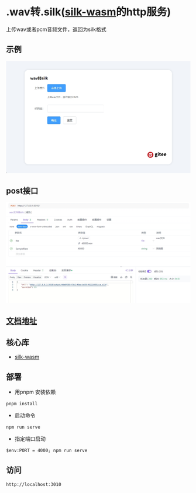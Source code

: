 
# .wav转.silk([silk-wasm](https://github.com/idranme/silk-wasm)的http服务)

上传wav或者pcm音频文件，返回为silk格式

## 示例
![图片描述](doc/20240829094838.png)

## post接口
![图片描述](doc/20240829095252.png)


## [文档地址](https://apifox.com/apidoc/shared-bd2a5264-63f7-484e-861d-c60c1890f6e9)

## 核心库
- [silk-wasm](https://github.com/idranme/silk-wasm)

## 部署
- 用pnpm 安装依赖 

```npm
pnpm install
```

- 启动命令 

```npm
npm run serve
```
- 指定端口启动
```npm
$env:PORT = 4000; npm run serve
```

## 访问
```url
http://localhost:3010 
```
